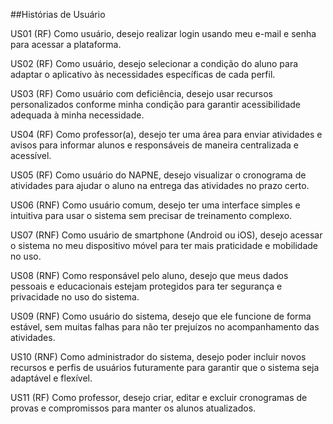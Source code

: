 ##Histórias de Usuário

US01 (RF)
Como usuário, desejo realizar login usando meu e-mail e senha para acessar a plataforma.

US02 (RF)
Como usuário, desejo selecionar a condição do aluno para adaptar o aplicativo às necessidades específicas de cada perfil.

US03 (RF)
Como usuário com deficiência, desejo usar recursos personalizados conforme minha condição para garantir acessibilidade adequada à minha necessidade.

US04 (RF)
Como professor(a), desejo ter uma área para enviar atividades e avisos para informar alunos e responsáveis de maneira centralizada e acessível.

US05 (RF)
Como usuário do NAPNE, desejo visualizar o cronograma de atividades para ajudar o aluno na entrega das atividades no prazo certo.

US06 (RNF)
Como usuário comum, desejo ter uma interface simples e intuitiva para usar o sistema sem precisar de treinamento complexo.

US07 (RNF)
Como usuário de smartphone (Android ou iOS), desejo acessar o sistema no meu dispositivo móvel para ter mais praticidade e mobilidade no uso.

US08 (RNF)
Como responsável pelo aluno, desejo que meus dados pessoais e educacionais estejam protegidos para ter segurança e privacidade no uso do sistema.

US09 (RNF)
Como usuário do sistema, desejo que ele funcione de forma estável, sem muitas falhas para não ter prejuízos no acompanhamento das atividades.

US10 (RNF)
Como administrador do sistema, desejo poder incluir novos recursos e perfis de usuários futuramente para garantir que o sistema seja adaptável e flexível.

US11 (RF)
Como professor, desejo criar, editar e excluir cronogramas de provas e compromissos para manter os alunos atualizados.
